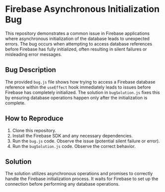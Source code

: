 # Firebase Asynchronous Initialization Bug

This repository demonstrates a common issue in Firebase applications where asynchronous initialization of the database leads to unexpected errors.  The bug occurs when attempting to access database references before Firebase has fully initialized, often resulting in silent failures or misleading error messages.

## Bug Description

The provided `bug.js` file shows how trying to access a Firebase database reference within the `useEffect` hook immediately leads to issues before Firebase has completely initialized.  The solution in `bugSolution.js` fixes this by ensuring database operations happen only after the initialization is complete.

## How to Reproduce

1. Clone this repository.
2. Install the Firebase SDK and any necessary dependencies.
3. Run the `bug.js` code. Observe the issue (potential silent failure or error).
4. Run the `bugSolution.js` code.  Observe the correct behavior.

## Solution

The solution utilizes asynchronous operations and promises to correctly handle the Firebase initialization process.  It waits for Firebase to set up the connection before performing any database operations.